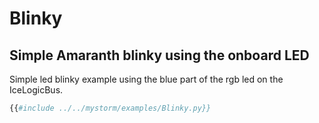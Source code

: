 # Blinky

## Simple Amaranth blinky using the onboard LED
Simple led blinky example using the blue part of the 
rgb led on the IceLogicBus.
```python
{{#include ../../mystorm/examples/Blinky.py}}
```
